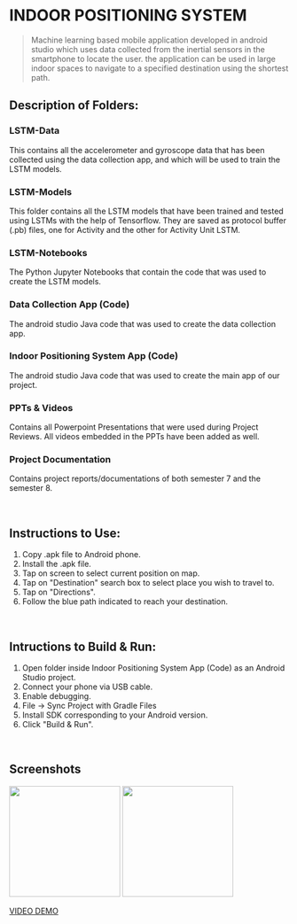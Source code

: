 # INDOOR POSITIONING SYSTEM
>Machine learning based mobile application developed in android studio which uses data collected from the inertial sensors in the smartphone to locate the user. the application can be used in large indoor spaces to navigate to a specified destination using the shortest path.


## Description of Folders:
### LSTM-Data
This contains all the accelerometer and gyroscope data that has been collected using the data collection app, and which will be used to train the LSTM models.


### LSTM-Models
This folder contains all the LSTM models that have been trained and tested using LSTMs with the help of Tensorflow.
They are saved as protocol buffer (.pb) files, one for Activity and the other for Activity Unit LSTM.

### LSTM-Notebooks
The Python Jupyter Notebooks that contain the code that was used to create the LSTM models.

### Data Collection App (Code)
The android studio Java code that was used to create the data collection app.

### Indoor Positioning System App (Code)
The android studio Java code that was used to create the main app of our project.

### PPTs & Videos
Contains all Powerpoint Presentations  that were used during Project Reviews.
All videos embedded in the PPTs have been added as well.

### Project Documentation
Contains project reports/documentations of both semester 7 and the semester 8.

<br>

## Instructions to Use:
1. Copy .apk file to Android phone.
2. Install the .apk file.
3. Tap on screen to select current position on map.
4. Tap on "Destination" search box to select place you wish to travel to.
5. Tap on "Directions".
6. Follow the blue path indicated to reach your destination.

<br>

## Intructions to Build & Run:
1. Open folder inside Indoor Positioning System App (Code) as an Android Studio project.
2. Connect your phone via USB cable.
3. Enable debugging.
4. File -> Sync Project with Gradle Files
5. Install SDK corresponding to your Android version.
6. Click "Build & Run".

<br>

## Screenshots
<img src="https://user-images.githubusercontent.com/69889290/110186935-aa7ea300-7e0e-11eb-8ac0-54d3b9e71efc.png" width="200">             <img src="https://user-images.githubusercontent.com/69889290/110186978-c08c6380-7e0e-11eb-8463-8da8190ec762.png" width="200">

[VIDEO DEMO](https://drive.google.com/file/d/1WEDI0Jt8ZPH1I-SFdTRIqrca7OstX5Io/view?usp=sharing)
